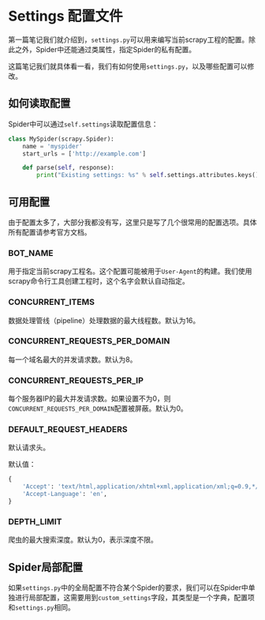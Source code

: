 # Settings 配置文件

第一篇笔记我们就介绍到，`settings.py`可以用来编写当前scrapy工程的配置。除此之外，Spider中还能通过类属性，指定Spider的私有配置。

这篇笔记我们就具体看一看，我们有如何使用`settings.py`，以及哪些配置可以修改。

## 如何读取配置

Spider中可以通过`self.settings`读取配置信息：

```python
class MySpider(scrapy.Spider):
    name = 'myspider'
    start_urls = ['http://example.com']

    def parse(self, response):
        print("Existing settings: %s" % self.settings.attributes.keys())
```

## 可用配置

由于配置太多了，大部分我都没有写，这里只是写了几个很常用的配置选项。具体所有配置请参考官方文档。

### BOT_NAME

用于指定当前scrapy工程名。这个配置可能被用于`User-Agent`的构建。我们使用scrapy命令行工具创建工程时，这个名字会默认自动指定。

### CONCURRENT_ITEMS

数据处理管线（pipeline）处理数据的最大线程数。默认为16。

### CONCURRENT_REQUESTS_PER_DOMAIN

每一个域名最大的并发请求数。默认为8。

### CONCURRENT_REQUESTS_PER_IP

每个服务器IP的最大并发请求数。如果设置不为0，则`CONCURRENT_REQUESTS_PER_DOMAIN`配置被屏蔽。默认为0。

### DEFAULT_REQUEST_HEADERS

默认请求头。

默认值：
```python
{
    'Accept': 'text/html,application/xhtml+xml,application/xml;q=0.9,*/*;q=0.8',
    'Accept-Language': 'en',
}
```

### DEPTH_LIMIT

爬虫的最大搜索深度。默认为0，表示深度不限。

## Spider局部配置

如果`settings.py`中的全局配置不符合某个Spider的要求，我们可以在Spider中单独进行局部配置，这需要用到`custom_settings`字段，其类型是一个字典，配置项和`settings.py`相同。
